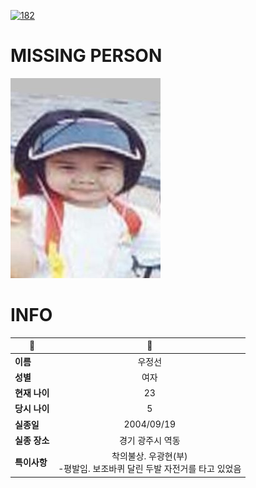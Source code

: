 [![182](https://img.shields.io/badge/%EC%8B%A4%EC%A2%85%EC%8B%A0%EA%B3%A0%EB%8A%94%20%EA%B5%AD%EB%B2%88%EC%97%86%EC%9D%B4-182-blue)](http://safe182.go.kr/index.do)

# MISSING PERSON

<img src="./missing_person.jpg">

# INFO

|🔑|💎|
|--|:--:|
|**이름**|우정선|
|**성별**|여자|
|**현재 나이**|23|
|**당시 나이**|5|
|**실종일**|2004/09/19|
|**실종 장소**|경기 광주시 역동 |
|**특이사항**|착의불상. 우광현(부)  </br>-평발임. 보조바퀴 달린 두발 자전거를 타고 있었음|
